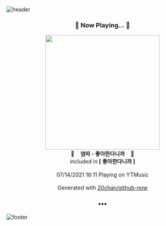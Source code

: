 ![header](https://capsule-render.vercel.app/api?type=wave&height=170&section=header&text=Hi.%20I'm%20SHIFT&fontColor=090707&fontAlignX=45&fontAlignY=65&fontSize=100)

<h3 align="center">🎵 Now Playing... 🎵</h3>
<p align="center">
  <a href="https://music.youtube.com/watch?v=EoNdCrzokmI">
    <img width="300" src="https://lh3.googleusercontent.com/uPgvrKaLgdIj78oZXXw3_c-icJ1ceJlgaZ32zmTKmTxb7BjWph44MO7B00Vk7ee1w1jRi35LAGTjwZABPw">
  </a>
  <br>
  🎵&nbsp&nbsp&nbsp <b>염따 - 좋아한다니까</b> &nbsp&nbsp&nbsp🎵
  <br>
  included in <b>[ 좋아한다니까 ]</b>
  
  <br />
  <br />
  07/14/2021 16:11 Playing on YTMusic
  <br />
  <br />
  Generated with <a href="https://github.com/20chan/github-now">20chan/github-now</a>
</p>

<h3 align="center">•••</h3>

![footer](https://capsule-render.vercel.app/api?type=wave&height=150&section=footer)
